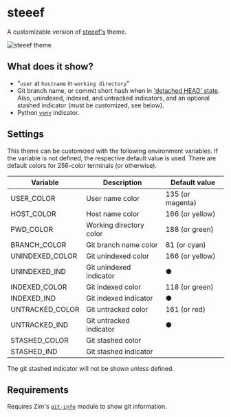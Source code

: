 steeef
======

A customizable version of
[steeef's](https://github.com/robbyrussell/oh-my-zsh/blob/master/themes/steeef.zsh-theme)
theme.

![steeef theme](https://i.eriner.me/zim_prompt_steeef.png)

What does it show?
------------------

  * "`user` at `hostname` in `working directory`"
  * Git branch name, or commit short hash when in
    ['detached HEAD' state](http://gitfaq.org/articles/what-is-a-detached-head.html).
    Also, unindexed, indexed, and untracked indicators, and an optional stashed
    indicator (must be customized, see below).
  * Python [`venv`](https://docs.python.org/3/library/venv.html) indicator.

Settings
--------

This theme can be customized with the following environment variables. If the
variable is not defined, the respective default value is used. There are default
colors for 256-color terminals (or otherwise).

| Variable        | Description             | Default value    |
| --------------- | ----------------------- | ---------------- |
| USER_COLOR      | User name color         | 135 (or magenta) |
| HOST_COLOR      | Host name color         | 166 (or yellow)  |
| PWD_COLOR       | Working directory color | 188 (or green)   |
| BRANCH_COLOR    | Git branch name color   | 81 (or cyan)     |
| UNINDEXED_COLOR | Git unindexed color     | 166 (or yellow)  |
| UNINDEXED_IND   | Git unindexed indicator | ●                |
| INDEXED_COLOR   | Git indexed color       | 118 (or green)   |
| INDEXED_IND     | Git indexed indicator   | ●                |
| UNTRACKED_COLOR | Git untracked color     | 161 (or red)     |
| UNTRACKED_IND   | Git untracked indicator | ●                |
| STASHED_COLOR   | Git stashed color       |                  |
| STASHED_IND     | Git stashed indicator   |                  |

The git stashed indicator will not be shown unless defined.

Requirements
------------

Requires Zim's [`git-info`](https://github.com/zimfw/git-info) module to show
git information.
